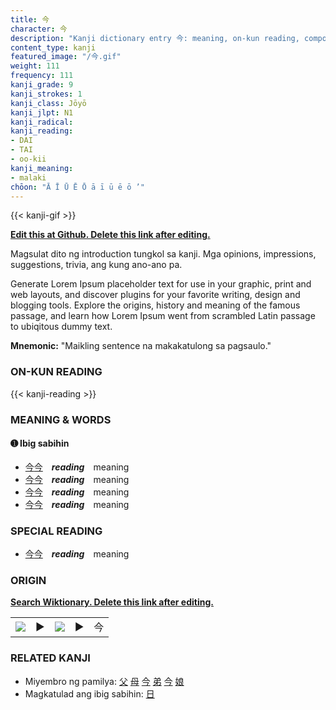 ```yaml
---
title: 今
character: 今
description: "Kanji dictionary entry 今: meaning, on-kun reading, compounds, origin, related kanji"
content_type: kanji
featured_image: "/今.gif"
weight: 111
frequency: 111
kanji_grade: 9
kanji_strokes: 1
kanji_class: Jōyō
kanji_jlpt: N1
kanji_radical: 
kanji_reading: 
- DAI
- TAI
- oo-kii
kanji_meaning:
- malaki
chōon: "Ā Ī Ū Ē Ō ā ī ū ē ō ’"
---
```

[//]: # (Don't edit the line below. Kanji animated GIF code is automatically generated.)
{{< kanji-gif >}}

[//]: # (Edit below this line.)

**[Edit this at Github. Delete this link after editing.](https://github.com/tim0g/tim/tree/main/content/kanji/今/index.md)**

Magsulat dito ng introduction tungkol sa kanji. Mga opinions, impressions, suggestions, trivia, ang kung ano-ano pa.

Generate Lorem Ipsum placeholder text for use in your graphic, print and web layouts, and discover plugins for your favorite writing, design and blogging tools. Explore the origins, history and meaning of the famous passage, and learn how Lorem Ipsum went from scrambled Latin passage to ubiqitous dummy text.
 
**Mnemonic:** "Maikling sentence na makakatulong sa pagsaulo."

### ON-KUN READING

[//]: # (Don't edit the line below. ON-KUN READING code is automatically generated.)
{{< kanji-reading >}}

### MEANING & WORDS

#### ➊ **Ibig sabihin**
  - [今](../今)[今](../今)　***reading***　meaning
  - [今](../今)[今](../今)　***reading***　meaning
  - [今](../今)[今](../今)　***reading***　meaning
  - [今](../今)[今](../今)　***reading***　meaning

### SPECIAL READING
  - [今](../今)[今](../今)　***reading***　meaning

### ORIGIN

**[Search Wiktionary. Delete this link after editing.](https://wiktionary.org/wiki/今)**
<table class="kanji-table"><tr><td>
<img src="60px-今-bronze.svg.png">
</td><td>▶</td><td>
<img src="60px-今-oracle.svg.png">
</td><td>▶</td>
<td class="kanji-origin">今</td>
</tr></table>

### RELATED KANJI
- Miyembro ng pamilya: [父](../父) [母](../母) [今](../今) [弟](../弟) [今](../今) [娘](../娘)
- Magkatulad ang ibig sabihin: [日](../日)
